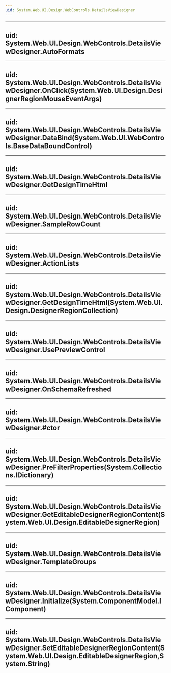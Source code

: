 ```yaml
---
uid: System.Web.UI.Design.WebControls.DetailsViewDesigner
---
```


---
uid: System.Web.UI.Design.WebControls.DetailsViewDesigner.AutoFormats
---

---
uid: System.Web.UI.Design.WebControls.DetailsViewDesigner.OnClick(System.Web.UI.Design.DesignerRegionMouseEventArgs)
---

---
uid: System.Web.UI.Design.WebControls.DetailsViewDesigner.DataBind(System.Web.UI.WebControls.BaseDataBoundControl)
---

---
uid: System.Web.UI.Design.WebControls.DetailsViewDesigner.GetDesignTimeHtml
---

---
uid: System.Web.UI.Design.WebControls.DetailsViewDesigner.SampleRowCount
---

---
uid: System.Web.UI.Design.WebControls.DetailsViewDesigner.ActionLists
---

---
uid: System.Web.UI.Design.WebControls.DetailsViewDesigner.GetDesignTimeHtml(System.Web.UI.Design.DesignerRegionCollection)
---

---
uid: System.Web.UI.Design.WebControls.DetailsViewDesigner.UsePreviewControl
---

---
uid: System.Web.UI.Design.WebControls.DetailsViewDesigner.OnSchemaRefreshed
---

---
uid: System.Web.UI.Design.WebControls.DetailsViewDesigner.#ctor
---

---
uid: System.Web.UI.Design.WebControls.DetailsViewDesigner.PreFilterProperties(System.Collections.IDictionary)
---

---
uid: System.Web.UI.Design.WebControls.DetailsViewDesigner.GetEditableDesignerRegionContent(System.Web.UI.Design.EditableDesignerRegion)
---

---
uid: System.Web.UI.Design.WebControls.DetailsViewDesigner.TemplateGroups
---

---
uid: System.Web.UI.Design.WebControls.DetailsViewDesigner.Initialize(System.ComponentModel.IComponent)
---

---
uid: System.Web.UI.Design.WebControls.DetailsViewDesigner.SetEditableDesignerRegionContent(System.Web.UI.Design.EditableDesignerRegion,System.String)
---
